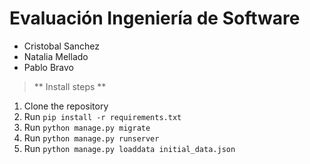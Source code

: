 # Evaluación Ingeniería de Software

- Cristobal Sanchez
- Natalia Mellado
- Pablo Bravo

> ** Install steps **
1. Clone the repository
2. Run `pip install -r requirements.txt`
3. Run `python manage.py migrate`
4. Run `python manage.py runserver`
5. Run `python manage.py loaddata initial_data.json`
